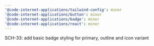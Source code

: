 ```yaml
---
'@code-internet-applications/tailwind-config': minor
'@code-internet-applications/button': minor
'@code-internet-applications/badge': minor
'@code-internet-applications/react': minor
---
```


SCH-33: add basic badge styling for primary, outline and icon variant
